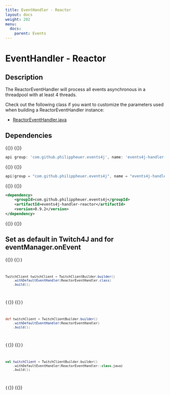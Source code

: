 ```yaml
---
title: EventHandler - Reactor
layout: docs
weight: 202
menu: 
  docs:
    parent: Events
---
```


# EventHandler - Reactor

## Description

The ReactorEventHandler will process all events asynchronous in a threadpool with at least 4 threads.

Check out the following class if you want to customize the parameters used when building a ReactorEventHandler instance:

- [ReactorEventHandler.java](https://github.com/PhilippHeuer/events4j/blob/master/handler-reactor/src/main/java/com/github/philippheuer/events4j/reactor/ReactorEventHandler.java)

## Dependencies

{{<builds>}}
{{<build gradle>}}
```groovy
api group: 'com.github.philippheuer.events4j', name: 'events4j-handler-reactor', version: '0.9.2'
```
{{</build>}}
{{<build kotlin>}}
```kotlin
api(group = "com.github.philippheuer.events4j", name = "events4j-handler-reactor", version = "0.9.2")
```
{{</build>}}
{{<build pom>}}
```xml
<dependency>
    <groupId>com.github.philippheuer.events4j</groupId>
    <artifactId>events4j-handler-reactor</artifactId>
    <version>0.9.2</version>
</dependency>
```
{{</build>}}
{{</builds>}}

## Set as default in Twitch4J and for eventManager.onEvent

{{<codeblocks>}}
{{<code Java>}}
```java
TwitchClient twitchClient = TwitchClientBuilder.builder()
    .withDefaultEventHandler(ReactorEventHandler.class)
    .build();
```
{{</code>}}
{{<code Groovy>}}
```groovy
def twitchClient = TwitchClientBuilder.builder()
    .withDefaultEventHandler(ReactorEventHandler)
    .build();
```
{{</code>}}
{{<code Kotlin>}}
```kotlin
val twitchClient = TwitchClientBuilder.builder()
    .withDefaultEventHandler(ReactorEventHandler::class.java)
    .build();
```
{{</code>}}
{{</codeblocks>}}

